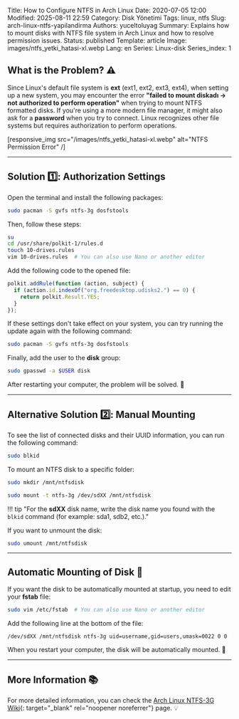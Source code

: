 Title: How to Configure NTFS in Arch Linux
Date: 2020-07-05 12:00
Modified: 2025-08-11 22:59
Category: Disk Yönetimi
Tags: linux, ntfs
Slug: arch-linux-ntfs-yapilandirma
Authors: yuceltoluyag
Summary: Explains how to mount disks with NTFS file system in Arch Linux and how to resolve permission issues.
Status: published
Template: article
Image: images/ntfs_yetki_hatasi-xl.webp
Lang: en
Series: Linux-disk
Series_index: 1

## What is the Problem? ⚠️

Since Linux's default file system is **ext** (ext1, ext2, ext3, ext4), when setting up a new system, you may encounter the error **"failed to mount diskadı -> not authorized to perform operation"** when trying to mount NTFS formatted disks. If you're using a more modern file manager, it might also ask for a **password** when you try to connect. Linux recognizes other file systems but requires authorization to perform operations.

[responsive_img src="/images/ntfs_yetki_hatasi-xl.webp" alt="NTFS Permission Error" /]

---

## Solution 1️⃣: Authorization Settings

Open the terminal and install the following packages:

```bash
sudo pacman -S gvfs ntfs-3g dosfstools
```

Then, follow these steps:

```bash
su
cd /usr/share/polkit-1/rules.d
touch 10-drives.rules
vim 10-drives.rules  # You can also use Nano or another editor
```

Add the following code to the opened file:

```javascript
polkit.addRule(function (action, subject) {
  if (action.id.indexOf("org.freedesktop.udisks2.") == 0) {
    return polkit.Result.YES;
  }
});
```

If these settings don't take effect on your system, you can try running the update again with the following command:

```bash
sudo pacman -S gvfs ntfs-3g dosfstools
```

Finally, add the user to the **disk** group:

```bash
sudo gpasswd -a $USER disk
```

After restarting your computer, the problem will be solved. 🚀

---

## Alternative Solution 2️⃣: Manual Mounting

To see the list of connected disks and their UUID information, you can run the following command:

```bash
sudo blkid
```

To mount an NTFS disk to a specific folder:

```bash
sudo mkdir /mnt/ntfsdisk
```

```bash
sudo mount -t ntfs-3g /dev/sdXX /mnt/ntfsdisk
```

!!! tip "For the <b>sdXX</b> disk name, write the disk name you found with the `blkid` command (for example: sda1, sdb2, etc.)."

If you want to unmount the disk:

```bash
sudo umount /mnt/ntfsdisk
```

---

## Automatic Mounting of Disk 🔄

If you want the disk to be automatically mounted at startup, you need to edit your **fstab** file:

```bash
sudo vim /etc/fstab  # You can also use Nano or another editor
```

Add the following line at the bottom of the file:

```
/dev/sdXX /mnt/ntfsdisk ntfs-3g uid=username,gid=users,umask=0022 0 0
```

When you restart your computer, the disk will be automatically mounted. 🚀

---

## More Information 📚

For more detailed information, you can check the [Arch Linux NTFS-3G Wiki](https://wiki.archlinux.org/index.php/NTFS-3G){: target="\_blank" rel="noopener noreferrer"} page. 💡
